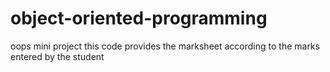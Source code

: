 # object-oriented-programming
oops mini project
this code provides the marksheet according to the marks entered by the student 
